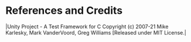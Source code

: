 # References and Credits

|Unity Project - A Test Framework for C
    Copyright (c) 2007-21 Mike Karlesky, Mark VanderVoord, Greg Williams
    [Released under MIT License.|
